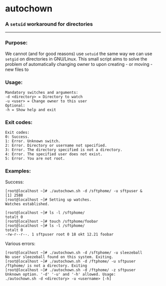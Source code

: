 # autochown
### A `setuid` workaround for directories
___

### Purpose:
We cannot (and for good reasons) use `setuid` the same way we can use `setgid` on directories in GNU/Linux.
This small script aims to solve the problem of automatically changing owner to <username> upon creating - or moving - new files to <directory>

### Usage:
```
Mandatory switches and arguments:
-d <directory> = Directory to watch
-u <user> = Change owner to this user
Optional:
-h = Show help and exit
```

### Exit codes:
```
Exit codes:
0: Success.
1: Error. Unknown switch.
2: Error. Directory or username not specified.
3: Error. The directory specified is not a directory.
4: Error. The specified user does not exist.
5: Error. You are not root.
```

### Examples:
Success:
```
[root@localhost ~]# ./autochown.sh -d /sftphome/ -u sftpuser &
[1] 2588
[root@localhost ~]# Setting up watches.
Watches established.

[root@localhost ~]# ls -l /sftphome/
totalt 0
[root@localhost ~]# touch /sftphome/foobar
[root@localhost ~]# ls -l /sftphome/
totalt 0
-rw-r--r--. 1 sftpuser root 0 18 okt 12.21 foobar
```
Various errors:
```
[root@localhost ~]# ./autochown.sh -d /sftphome/ -u sleezeball
No user sleezeball found on this system. Exiting.
[root@localhost ~]# ./autochown.sh -d /ftphome/ -u sftpuser
/ftphome/ is not a directory. Exiting
[root@localhost ~]# ./autochown.sh -d /ftphome/ -z sftpuser
Unknown option. '-d' '-u' and '-h' allowed. Usage:
./autochown.sh -d <directory> -u <username> [-h]
```
